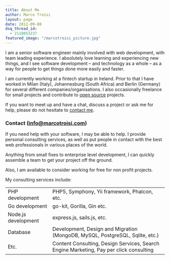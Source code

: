 ```yaml
---
title: About Me
author: Marco Troisi
layout: page
date: 2012-09-08
dsq_thread_id:
  - 2118053237
featured_image: "/marcotroisi_picture.jpg"
---
```

I am a senior software engineer mainly involved with web development, with team leading experience. I absolutely love learning and experiencing new things, and I see software development &#8211; and technology as a whole &#8211; as a way for people to get things done more easily and faster.

I am currently working at a fintech startup in Ireland. Prior to that I have worked in Milan (Italy), Johannesburg (South Africa) and Berlin (Germany) for several different companies/organisations. I also occasionally freelance for small projects and contribute to [open source][1] projects.

If you want to meet up and have a chat, discuss a project or ask me for help, please do not hesitate to [contact me][2].

### Contact (info@marcotroisi.com)

If you need help with your software, I may be able to help. I provide personal consulting services, as well as put people in contact with the best web professionals in various places of the world.

Anything from small fixes to enterprise level development, I can quickly assemble a team to get your project off the ground.

Also, I am available to consider working for free for non profit projects.

My consulting services include:

<table class="about__body">
    <tbody>
    <tr>
        <td class="tag">PHP development</td>
        <td>PHP5, Symphony, Yii framework, Phalcon, etc.</td>
    </tr>
    <tr>
        <td class="tag">Go development</td>
        <td>go-kit, Gorilla, Gin etc.</td>
    </tr>
    <tr>
        <td class="tag">Node.js development</td>
        <td>express.js, sails.js, etc.</td>
    </tr>
    <tr>
        <td class="tag">Database</td>
        <td>Development, Design and Migration (MongoDB, MySQL, PostgreSQL, Sqlite, etc.)</td>
    </tr>
    <tr>
        <td class="tag">Etc.</td>
        <td>Content Consulting, Design Services, Search Engine Marketing, Pay per click consulting</td>
    </tr>
    <tbody>
</table>

 [1]: https://github.com/marcotroisi
 [2]: https://www.marcotroisi.com/contact/ "Contact"
